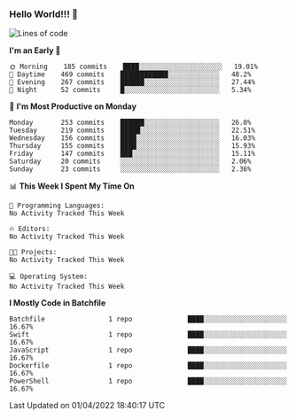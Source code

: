 ### Hello World!!! 👋

<!--
**kekotek/kekotek** is a ✨ _special_ ✨ repository because its `README.md` (this file) appears on your GitHub profile.

Here are some ideas to get you started:

- 🔭 I’m currently working on ...
- 🌱 I’m currently learning ...
- 👯 I’m looking to collaborate on ...
- 🤔 I’m looking for help with ...
- 💬 Ask me about ...
- 📫 How to reach me: ...
- 😄 Pronouns: ...
- ⚡ Fun fact: ...
-->

<!--START_SECTION:waka-->
![Lines of code](https://img.shields.io/badge/From%20Hello%20World%20I%27ve%20Written-19%20Thousand%20lines%20of%20code-blue)

**I'm an Early 🐤** 

```text
🌞 Morning    185 commits    ████░░░░░░░░░░░░░░░░░░░░░   19.01% 
🌆 Daytime    469 commits    ████████████░░░░░░░░░░░░░   48.2% 
🌃 Evening    267 commits    ██████░░░░░░░░░░░░░░░░░░░   27.44% 
🌙 Night      52 commits     █░░░░░░░░░░░░░░░░░░░░░░░░   5.34%

```
📅 **I'm Most Productive on Monday** 

```text
Monday       253 commits    ██████░░░░░░░░░░░░░░░░░░░   26.0% 
Tuesday      219 commits    █████░░░░░░░░░░░░░░░░░░░░   22.51% 
Wednesday    156 commits    ████░░░░░░░░░░░░░░░░░░░░░   16.03% 
Thursday     155 commits    ████░░░░░░░░░░░░░░░░░░░░░   15.93% 
Friday       147 commits    ███░░░░░░░░░░░░░░░░░░░░░░   15.11% 
Saturday     20 commits     ░░░░░░░░░░░░░░░░░░░░░░░░░   2.06% 
Sunday       23 commits     ░░░░░░░░░░░░░░░░░░░░░░░░░   2.36%

```


📊 **This Week I Spent My Time On** 

```text
💬 Programming Languages: 
No Activity Tracked This Week

🔥 Editors: 
No Activity Tracked This Week

🐱‍💻 Projects: 
No Activity Tracked This Week

💻 Operating System: 
No Activity Tracked This Week

```

**I Mostly Code in Batchfile** 

```text
Batchfile                1 repo              ████░░░░░░░░░░░░░░░░░░░░░   16.67% 
Swift                    1 repo              ████░░░░░░░░░░░░░░░░░░░░░   16.67% 
JavaScript               1 repo              ████░░░░░░░░░░░░░░░░░░░░░   16.67% 
Dockerfile               1 repo              ████░░░░░░░░░░░░░░░░░░░░░   16.67% 
PowerShell               1 repo              ████░░░░░░░░░░░░░░░░░░░░░   16.67%

```



 Last Updated on 01/04/2022 18:40:17 UTC
<!--END_SECTION:waka-->

